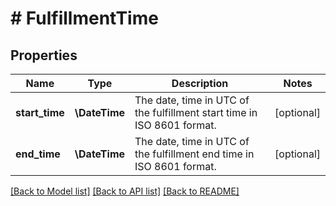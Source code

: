 # # FulfillmentTime

## Properties

Name | Type | Description | Notes
------------ | ------------- | ------------- | -------------
**start_time** | **\DateTime** | The date, time in UTC of the fulfillment start time in ISO 8601 format. | [optional]
**end_time** | **\DateTime** | The date, time in UTC of the fulfillment end time in ISO 8601 format. | [optional]

[[Back to Model list]](../../README.md#models) [[Back to API list]](../../README.md#endpoints) [[Back to README]](../../README.md)
